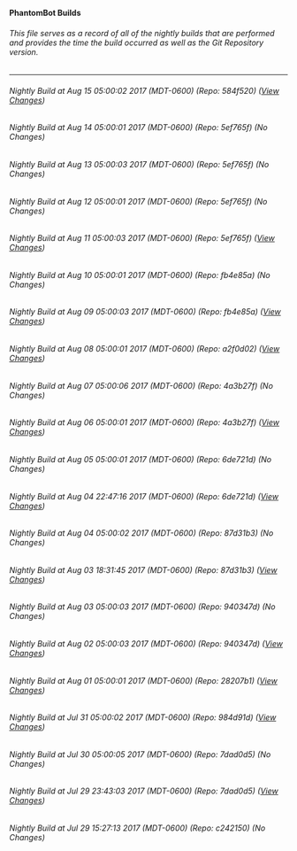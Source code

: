 **PhantomBot Builds**

###### This file serves as a record of all of the nightly builds that are performed and provides the time the build occurred as well as the Git Repository version.
-------------------------------------------------------------------------------------------------------------
###### Nightly Build at Aug 15 05:00:02 2017 (MDT-0600) (Repo: 584f520) ([View Changes](https://github.com/PhantomBot/PhantomBot/compare/5ef765f...584f520))
###### Nightly Build at Aug 14 05:00:01 2017 (MDT-0600) (Repo: 5ef765f) (No Changes)
###### Nightly Build at Aug 13 05:00:03 2017 (MDT-0600) (Repo: 5ef765f) (No Changes)
###### Nightly Build at Aug 12 05:00:01 2017 (MDT-0600) (Repo: 5ef765f) (No Changes)
###### Nightly Build at Aug 11 05:00:03 2017 (MDT-0600) (Repo: 5ef765f) ([View Changes](https://github.com/PhantomBot/PhantomBot/compare/fb4e85a...5ef765f))
###### Nightly Build at Aug 10 05:00:01 2017 (MDT-0600) (Repo: fb4e85a) (No Changes)
###### Nightly Build at Aug 09 05:00:03 2017 (MDT-0600) (Repo: fb4e85a) ([View Changes](https://github.com/PhantomBot/PhantomBot/compare/a2f0d02...fb4e85a))
###### Nightly Build at Aug 08 05:00:01 2017 (MDT-0600) (Repo: a2f0d02) ([View Changes](https://github.com/PhantomBot/PhantomBot/compare/4a3b27f...a2f0d02))
###### Nightly Build at Aug 07 05:00:06 2017 (MDT-0600) (Repo: 4a3b27f) (No Changes)
###### Nightly Build at Aug 06 05:00:01 2017 (MDT-0600) (Repo: 4a3b27f) ([View Changes](https://github.com/PhantomBot/PhantomBot/compare/6de721d...4a3b27f))
###### Nightly Build at Aug 05 05:00:01 2017 (MDT-0600) (Repo: 6de721d) (No Changes)
###### Nightly Build at Aug 04 22:47:16 2017 (MDT-0600) (Repo: 6de721d) ([View Changes](https://github.com/PhantomBot/PhantomBot/compare/87d31b3...6de721d))
###### Nightly Build at Aug 04 05:00:02 2017 (MDT-0600) (Repo: 87d31b3) (No Changes)
###### Nightly Build at Aug 03 18:31:45 2017 (MDT-0600) (Repo: 87d31b3) ([View Changes](https://github.com/PhantomBot/PhantomBot/compare/940347d...87d31b3))
###### Nightly Build at Aug 03 05:00:03 2017 (MDT-0600) (Repo: 940347d) (No Changes)
###### Nightly Build at Aug 02 05:00:03 2017 (MDT-0600) (Repo: 940347d) ([View Changes](https://github.com/PhantomBot/PhantomBot/compare/28207b1...940347d))
###### Nightly Build at Aug 01 05:00:01 2017 (MDT-0600) (Repo: 28207b1) ([View Changes](https://github.com/PhantomBot/PhantomBot/compare/984d91d...28207b1))
###### Nightly Build at Jul 31 05:00:02 2017 (MDT-0600) (Repo: 984d91d) ([View Changes](https://github.com/PhantomBot/PhantomBot/compare/7dad0d5...984d91d))
###### Nightly Build at Jul 30 05:00:05 2017 (MDT-0600) (Repo: 7dad0d5) (No Changes)
###### Nightly Build at Jul 29 23:43:03 2017 (MDT-0600) (Repo: 7dad0d5) ([View Changes](https://github.com/PhantomBot/PhantomBot/compare/c242150...7dad0d5))
###### Nightly Build at Jul 29 15:27:13 2017 (MDT-0600) (Repo: c242150) (No Changes)
